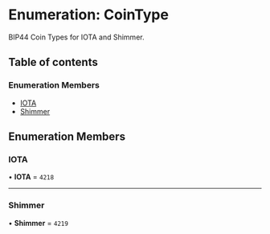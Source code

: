 # Enumeration: CoinType

BIP44 Coin Types for IOTA and Shimmer.

## Table of contents

### Enumeration Members

- [IOTA](CoinType.md#iota)
- [Shimmer](CoinType.md#shimmer)

## Enumeration Members

### IOTA

• **IOTA** = `4218`

---

### Shimmer

• **Shimmer** = `4219`
